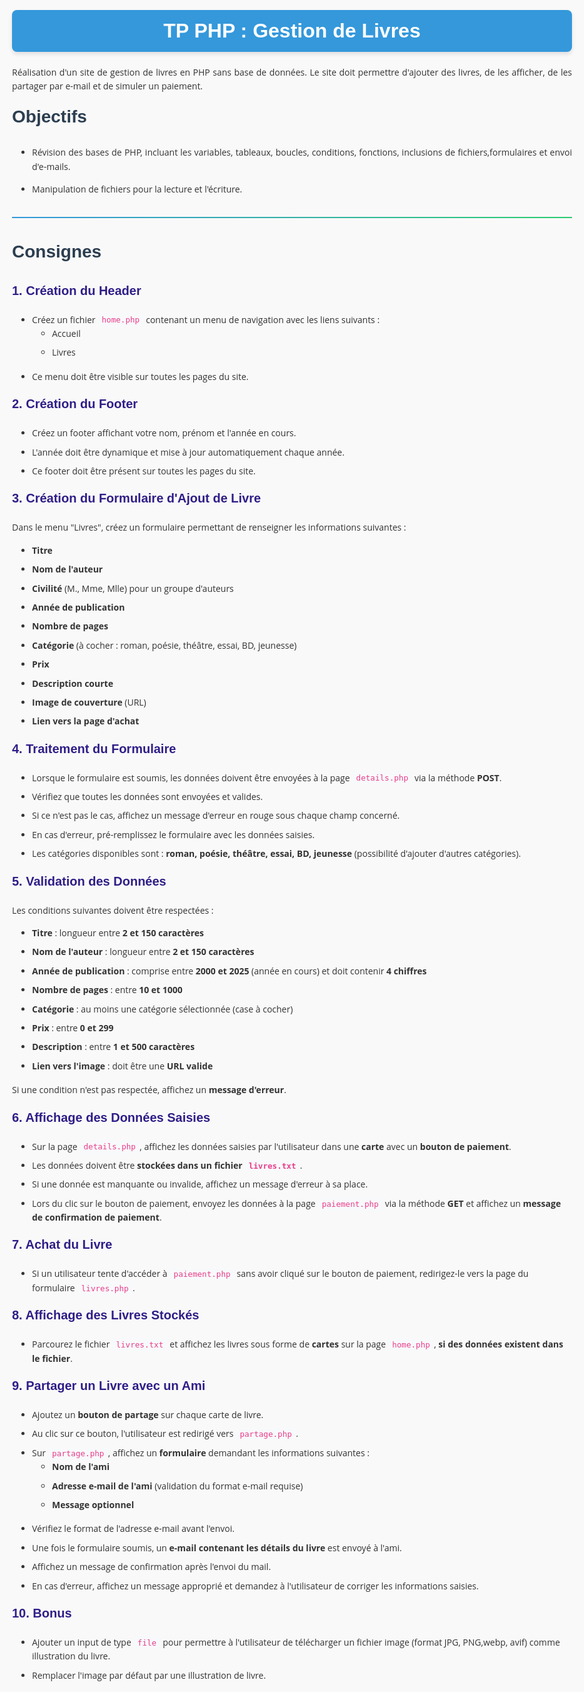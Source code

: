 <style>
/* Styles de base pour le document Markdown */
body {
    font-family: 'Open Sans', sans-serif;
    line-height: 1.6;
    max-width: 900px;
    margin: 0 auto;
    padding: 2rem;
    color: #333;
    word-wrap: balance;
    background-color: #f9f9f9;
}


/* Titres */
h1, h2, h3, h4, h5, h6 {
    font-family: 'Poppins', sans-serif;
    color: #2c3e50;
    margin-top: 1rem;
    font-weight: 600;
}
h1 { font-size: 2rem; solid #3498db; }
h2 { font-size: 1.75rem;  solid #2ecc71; }
h3 { font-size: 1.25rem; color:#301d87; }
h4 { font-size: 1rem; color: #9b59b6; }

/* Liens */
a {
    color: #3498db;
    text-decoration: none;
    transition: all 0.3s ease;
}

a:hover {
    color: #2980b9;
}

/* Paragraphes et texte */
p {
    text-align: justify;
}

/* Listes */
ul, ol {
    padding-left: 2rem;
    margin-bottom: 1rem;
}

li {
    margin-bottom: 0.5rem;
}

/* Code */
code {
    background-color: #f8f9fa;
    padding: 0.2rem 0.4rem;
    border-radius: 4px;
    font-family: 'Fira Code', monospace;
    font-size: 0.9em;
    color: #e83e8c;
}

pre {
    background-color: #2c3e50;
    color: #ecf0f1;
    padding: 1rem;
    border-radius: 8px;
    overflow-x: auto;
    margin: 1.5rem 0;
}

pre code {
    background-color: transparent;
    color: inherit;
    padding: 0;
}

/* Blockquotes */
blockquote {
    border-left: 4px solid #3498db;
    margin: 1.5rem 0;
    padding: 1rem;
    background-color: #ecf0f1;
    font-style: italic;
}

/* Tables */
table {
    width: 100%;
    border-collapse: collapse;
    margin: 1.5rem 0;
}

th, td {
    padding: 0.75rem;
  border:1px solid lightgrey !important;
}

td{
}

th {
    background-color: #3498db;
    color: white;
}

tr:nth-child(even) {
    background-color: #f8f9fa;
}

/* Images */
img {
    max-width: 100%;
    height: auto;
    border-radius: 8px;
    margin: 1.5rem 0;
    box-shadow: 0 4px 6px rgba(0, 0, 0, 0.1);
}

/* Séparateur horizontal */
hr {
    border: 0;
    height: 2px;
    background: linear-gradient(to right, #3498db, #2ecc71);
    margin: 2rem 0;
}

/* Mise en évidence */
mark {
    background-color: #ffd700;
    padding: 0.2rem 0.4rem;
    border-radius: 4px;
}

/* Animations de transition */
* {
    transition: all 0.3s ease;
}

/* Media Queries pour la responsivité */
@media (max-width: 768px) {
    body {
        padding: 1rem;
    }
    
    h1 { font-size: 2rem; }
    h2 { font-size: 1.75rem; }
    h3 { font-size: 1.5rem; }
    h4 { font-size: 1.25rem; }
}

.module {
    font-size: 2.5rem;
    color: #f8f9fa;
    background-color: #3498db;
    text-align: center;
    padding: 0.5rem;
    margin: 1rem;
    border-radius: 8px;
    box-shadow: 0 4px 6px rgba(0, 0, 0, 0.1);
}
</style>

# <span style="background-color:#3498db;color:white;padding:0.5rem;border-radius:8px;box-shadow:0 4px 6px rgba(0, 0, 0, 0.1); display:block;text-align:center;">TP PHP : Gestion de Livres</span>

Réalisation d'un site de gestion de livres en PHP sans base de données. Le site doit permettre d'ajouter des livres, de les afficher, de les partager par e-mail et de simuler un paiement.

## Objectifs

- Révision des bases de PHP, incluant les variables, tableaux, boucles, conditions, fonctions, inclusions de fichiers,formulaires et envoi d'e-mails.

- Manipulation de fichiers pour la lecture et l'écriture.

---

## Consignes

### 1. Création du Header

- Créez un fichier `home.php` contenant un menu de navigation avec les liens suivants :
  - Accueil
  - Livres
- Ce menu doit être visible sur toutes les pages du site.

### 2. Création du Footer

- Créez un footer affichant votre nom, prénom et l'année en cours.
- L'année doit être dynamique et mise à jour automatiquement chaque année.
- Ce footer doit être présent sur toutes les pages du site.

### 3. Création du Formulaire d'Ajout de Livre

Dans le menu "Livres", créez un formulaire permettant de renseigner les informations suivantes :

- **Titre**
- **Nom de l'auteur**
- **Civilité** (M., Mme, Mlle) pour un groupe d'auteurs
- **Année de publication**
- **Nombre de pages**
- **Catégorie** (à cocher : roman, poésie, théâtre, essai, BD, jeunesse)
- **Prix**
- **Description courte**
- **Image de couverture** (URL)
- **Lien vers la page d'achat**

### 4. Traitement du Formulaire

- Lorsque le formulaire est soumis, les données doivent être envoyées à la page `details.php` via la méthode **POST**.
- Vérifiez que toutes les données sont envoyées et valides.
- Si ce n'est pas le cas, affichez un message d'erreur en rouge sous chaque champ concerné.
- En cas d'erreur, pré-remplissez le formulaire avec les données saisies.
- Les catégories disponibles sont : **roman, poésie, théâtre, essai, BD, jeunesse** (possibilité d'ajouter d'autres catégories).

### 5. Validation des Données

Les conditions suivantes doivent être respectées :

- **Titre** : longueur entre **2 et 150 caractères**
- **Nom de l'auteur** : longueur entre **2 et 150 caractères**
- **Année de publication** : comprise entre **2000 et 2025** (année en cours) et doit contenir **4 chiffres**
- **Nombre de pages** : entre **10 et 1000**
- **Catégorie** : au moins une catégorie sélectionnée (case à cocher)
- **Prix** : entre **0 et 299**
- **Description** : entre **1 et 500 caractères**
- **Lien vers l'image** : doit être une **URL valide**

Si une condition n'est pas respectée, affichez un **message d'erreur**.

### 6. Affichage des Données Saisies

- Sur la page `details.php`, affichez les données saisies par l'utilisateur dans une **carte** avec un **bouton de paiement**.
- Les données doivent être **stockées dans un fichier `livres.txt`**.
- Si une donnée est manquante ou invalide, affichez un message d'erreur à sa place.
- Lors du clic sur le bouton de paiement, envoyez les données à la page `paiement.php` via la méthode **GET** et affichez un **message de confirmation de paiement**.

### 7. Achat du Livre

- Si un utilisateur tente d'accéder à `paiement.php` sans avoir cliqué sur le bouton de paiement, redirigez-le vers la page du formulaire `livres.php`.

### 8. Affichage des Livres Stockés

- Parcourez le fichier `livres.txt` et affichez les livres sous forme de **cartes** sur la page `home.php`, **si des données existent dans le fichier**.

### 9. Partager un Livre avec un Ami

- Ajoutez un **bouton de partage** sur chaque carte de livre.
- Au clic sur ce bouton, l'utilisateur est redirigé vers `partage.php`.
- Sur `partage.php`, affichez un **formulaire** demandant les informations suivantes :
  - **Nom de l'ami**
  - **Adresse e-mail de l'ami** (validation du format e-mail requise)
  - **Message optionnel**
- Vérifiez le format de l'adresse e-mail avant l'envoi.
- Une fois le formulaire soumis, un **e-mail contenant les détails du livre** est envoyé à l'ami.
- Affichez un message de confirmation après l'envoi du mail.
- En cas d'erreur, affichez un message approprié et demandez à l'utilisateur de corriger les informations saisies.

### 10. Bonus

- Ajouter un input de type `file` pour permettre à l'utilisateur de télécharger un fichier image (format JPG, PNG,webp, avif) comme illustration du livre. 
- Remplacer l'image par défaut par une illustration de livre.
